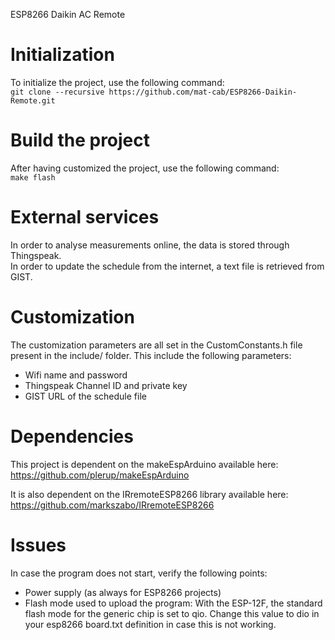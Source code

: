 ESP8266 Daikin AC Remote

# Initialization
To initialize the project, use the following command:  
`git clone --recursive https://github.com/mat-cab/ESP8266-Daikin-Remote.git`

# Build the project
After having customized the project, use the following command:  
`make flash`

# External services
In order to analyse measurements online, the data is stored through Thingspeak.  
In order to update the schedule from the internet, a text file is retrieved from GIST.  

# Customization
The customization parameters are all set in the CustomConstants.h file present in the include/ folder.
This include the following parameters:
  * Wifi name and password
  * Thingspeak Channel ID and private key 
  * GIST URL of the schedule file

# Dependencies
This project is dependent on the makeEspArduino available here:  
https://github.com/plerup/makeEspArduino

It is also dependent on the IRremoteESP8266 library available here:  
https://github.com/markszabo/IRremoteESP8266

# Issues
In case the program does not start, verify the following points:
  * Power supply (as always for ESP8266 projects)
  * Flash mode used to upload the program:
    With the ESP-12F, the standard flash mode for the generic chip is set to qio. Change this value to dio in your esp8266 board.txt definition in case this is not working.
